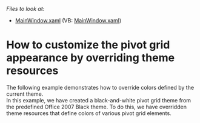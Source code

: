 <!-- default file list -->
*Files to look at*:

* [MainWindow.xaml](./CS/DXPivotGrid_OverrideThemeResources/MainWindow.xaml) (VB: [MainWindow.xaml](./VB/DXPivotGrid_OverrideThemeResources/MainWindow.xaml))
<!-- default file list end -->
# How to customize the pivot grid appearance by overriding theme resources


<p>The following example demonstrates how to override colors defined by the current theme.<br />
In this example, we have created a black-and-white pivot grid theme from the predefined Office 2007 Black theme. To do this, we have overridden theme resources that define colors of various pivot grid elements.</p><br />


<br/>



